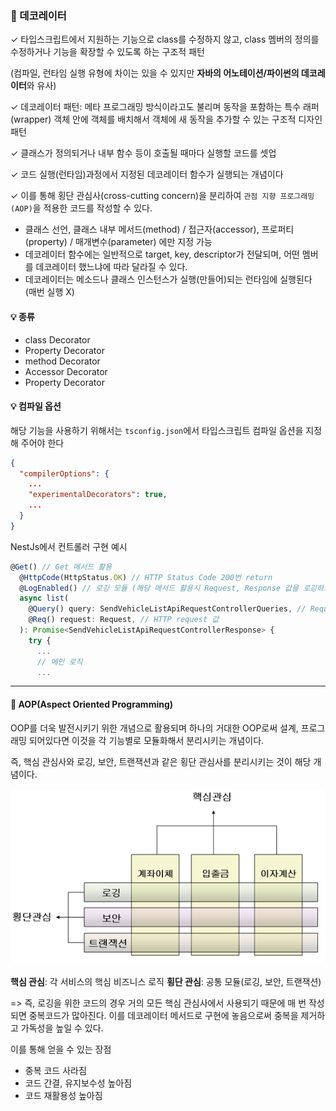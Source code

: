 ### 🔎 데코레이터

✓ 타입스크립트에서 지원하는 기능으로 class를 수정하지 않고, class 멤버의 정의를 수정하거나 기능을 확장할 수 있도록 하는 구조적 패턴

(컴파일, 런타임 실행 유형에 차이는 있을 수 있지만 **자바의 어노테이션/파이썬의 데코레이터**와 유사)

✓ 데코레이터 패턴: 메타 프로그래밍 방식이라고도 불리며 동작을 포함하는 특수 래퍼(wrapper) 객체 안에 객체를 배치해서 객체에 새 동작을 추가할 수 있는 구조적 디자인 패턴

✓ 클래스가 정의되거나 내부 함수 등이 호출될 때마다 실행할 코드를 셋업

✓ 코드 실행(런타임)과정에서 지정된 데코레이터 함수가 실행되는 개념이다

✓ 이를 통해 횡단 관심사(cross-cutting concern)을 분리하여 `관점 지향 프로그래밍(AOP)`을 적용한 코드를 작성할 수 있다.

- 클래스 선언, 클래스 내부 메서드(method) / 접근자(accessor), 프로퍼티(property) / 매개변수(parameter) 에만 지정 가능
- 데코레이터 함수에는 일반적으로 target, key, descriptor가 전달되며, 어떤 멤버를 데코레이터 했느냐에 따라 달라질 수 있다.
- 데코레이터는 메소드나 클래스 인스턴스가 실행(만들어)되는 런타임에 실행된다 (매번 실행 X)

#### 💡 종류

- class Decorator
- Property Decorator
- method Decorator
- Accessor Decorator
- Property Decorator

#### 💡 컴파일 옵션

해당 기능을 사용하기 위해서는 `tsconfig.json`에서 타입스크립트 컴파일 옵션을 지정해 주어야 한다

```json
{
  "compilerOptions": {
    ...
    "experimentalDecorators": true,
    ...
  }
}
```

NestJs에서 컨트롤러 구현 예시

```ts
@Get() // Get 메서드 활용
  @HttpCode(HttpStatus.OK) // HTTP Status Code 200번 return
  @LogEnabled() // 로깅 모듈 (해당 메서드 활용시 Request, Response 값을 로깅하고 저장한다)
  async list(
    @Query() query: SendVehicleListApiRequestControllerQueries, // Request query값
    @Req() request: Request, // HTTP request 값
  ): Promise<SendVehicleListApiRequestControllerResponse> {
    try {
      ...
      // 메인 로직
      ...
```

---

#### 📌 AOP(Aspect Oriented Programming)

OOP를 더욱 발전시키기 위한 개념으로 활용되며 하나의 거대한 OOP로써 설계, 프로그래밍 되어있다면 이것을 각 기능별로 모듈화해서 분리시키는 개념이다.

즉, 핵심 관심사와 로깅, 보안, 트랜잭션과 같은 횡단 관심사를 분리시키는 것이 해당 개념이다.

![AOP](../images/aop.gif)

**핵심 관심**: 각 서비스의 핵심 비즈니스 로직
**횡단 관심**: 공통 모듈(로깅, 보안, 트랜잭션)

=> 즉, 로깅을 위한 코드의 경우 거의 모든 핵심 관심사에서 사용되기 때문에 매 번 작성되면 중복코드가 많아진다.
이를 데코레이터 메서드로 구현에 놓음으로써 중복을 제거하고 가독성을 높일 수 있다.

이를 통해 얻을 수 있는 장점

- 중복 코드 사라짐
- 코드 간결, 유지보수성 높아짐
- 코드 재활용성 높아짐
